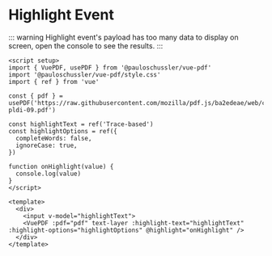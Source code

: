 # Highlight Event

::: warning
Highlight event's payload has too many data to display on screen, open the console to see the results.
:::

```vue
<script setup>
import { VuePDF, usePDF } from '@pauloschussler/vue-pdf'
import '@pauloschussler/vue-pdf/style.css'
import { ref } from 'vue'

const { pdf } = usePDF('https://raw.githubusercontent.com/mozilla/pdf.js/ba2edeae/web/compressed.tracemonkey-pldi-09.pdf')

const highlightText = ref('Trace-based')
const highlightOptions = ref({
  completeWords: false,
  ignoreCase: true,
})

function onHighlight(value) {
  console.log(value)
}
</script>

<template>
  <div>
    <input v-model="highlightText">
    <VuePDF :pdf="pdf" text-layer :highlight-text="highlightText" :highlight-options="highlightOptions" @highlight="onHighlight" />
  </div>
</template>
```

<ClientOnly>
  <TextHighlight />
</ClientOnly>
